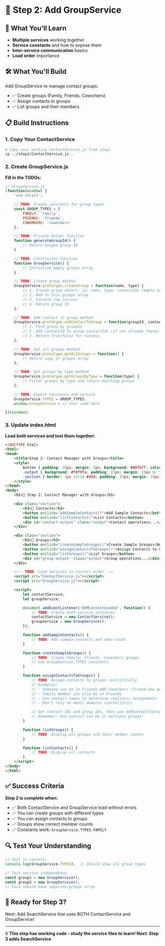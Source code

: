 # 👥 Step 2: Add GroupService

## 🎯 What You'll Learn
- **Multiple services** working together
- **Service constants** and how to expose them
- **Inter-service communication** basics
- **Load order** importance

## 🛠️ What You'll Build
Add GroupService to manage contact groups:
- ✅ Create groups (Family, Friends, Coworkers)
- ✅ Assign contacts to groups
- ✅ List groups and their members

## 📋 Build Instructions

### 1. Copy Your ContactService
```bash
# Copy your working ContactService.js from step1
cp ../step1/ContactService.js .
```

### 2. Create GroupService.js
**Fill in the TODOs:**

```javascript
// GroupService.js
(function(window) {
    'use strict';

    // TODO: Create constants for group types
    const GROUP_TYPES = {
        FAMILY: 'family',
        FRIENDS: 'friends',
        COWORKERS: 'coworkers'
    };

    // TODO: Private helper function
    function generateGroupId() {
        // Return unique group ID
    }

    // TODO: Constructor function
    function GroupService() {
        // Initialize empty groups array
    }

    // TODO: Create group method
    GroupService.prototype.createGroup = function(name, type) {
        // 1. Create group object: id, name, type, contactIds (empty array), dateCreated
        // 2. Add to this.groups array
        // 3. Console.log success
        // 4. Return group ID
    };

    // TODO: Add contact to group method
    GroupService.prototype.addContactToGroup = function(groupId, contactId) {
        // 1. Find group by groupId
        // 2. Add contactId to group.contactIds (if not already there)
        // 3. Return true/false for success
    };

    // TODO: Get all groups method
    GroupService.prototype.getAllGroups = function() {
        // Return copy of groups array
    };

    // TODO: Get groups by type method
    GroupService.prototype.getGroupsByType = function(type) {
        // Filter groups by type and return matching groups
    };

    // TODO: Expose constants and service
    GroupService.TYPES = GROUP_TYPES;
    window.GroupService = // Your code here

})(window);
```

### 3. Update index.html
**Load both services and test them together:**

```html
<!DOCTYPE html>
<html>
<head>
    <title>Step 2: Contact Manager with Groups</title>
    <style>
        button { padding: 10px; margin: 5px; background: #007bff; color: white; border: none; border-radius: 4px; }
        .output { background: #f8f9fa; padding: 15px; margin: 10px 0; font-family: monospace; }
        .section { border: 1px solid #ddd; padding: 15px; margin: 10px 0; border-radius: 4px; }
    </style>
</head>
<body>
    <h1>📱 Step 2: Contact Manager with Groups</h1>

    <div class="section">
        <h3>📱 Contacts</h3>
        <button onclick="addSampleContacts()">Add Sample Contacts</button>
        <button onclick="listContacts()">List Contacts</button>
        <div id="contact-output" class="output">Contact operations...</div>
    </div>

    <div class="section">
        <h3>👥 Groups</h3>
        <button onclick="createSampleGroups()">Create Sample Groups</button>
        <button onclick="assignContactsToGroups()">Assign Contacts to Groups</button>
        <button onclick="listGroups()">List Groups</button>
        <div id="group-output" class="output">Group operations...</div>
    </div>

    <!-- TODO: Load services in correct order -->
    <script src="ContactService.js"></script>
    <script src="GroupService.js"></script>

    <script>
        let contactService;
        let groupService;

        document.addEventListener('DOMContentLoaded', function() {
            // TODO: Create both service instances
            contactService = new ContactService();
            groupService = new GroupService();
        });

        function addSampleContacts() {
            // TODO: Add sample contacts and show count
        }

        function createSampleGroups() {
            // TODO: Create Family, Friends, Coworkers groups
            // Use GroupService.TYPES constants
        }

        function assignContactsToGroups() {
            // TODO: Assign contacts to groups realistically
            // Examples:
            // - Someone can be in Friends AND Coworkers (friend who got hired)
            // - Family member can also be in Friends
            // - Use contact names to determine realistic assignments
            // - Don't rely on email domains (unrealistic)

            // Get contact IDs and group IDs, then use addContactToGroup()
            // Remember: One contact can be in multiple groups!
        }

        function listGroups() {
            // TODO: Display all groups and their member counts
        }

        function listContacts() {
            // TODO: Display all contacts
        }
    </script>
</body>
</html>
```

## ✅ Success Criteria
**Step 2 is complete when:**
- ✅ Both ContactService and GroupService load without errors
- ✅ You can create groups with different types
- ✅ You can assign contacts to groups
- ✅ Groups show correct member counts
- ✅ Constants work: `GroupService.TYPES.FAMILY`

## 🔍 Test Your Understanding
```javascript
// Test in console:
console.log(GroupService.TYPES);  // Should show all group types

// Test service independence
const group1 = new GroupService();
const group2 = new GroupService();
// Each should have separate groups array
```

## 🚀 Ready for Step 3?
Next: Add SearchService that uses BOTH ContactService and GroupService!

---
**💡 This step has working code - study the service files to learn! Next: Step 3 adds SearchService**